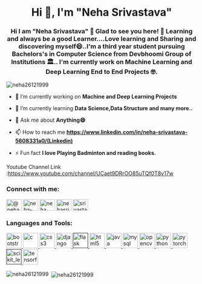 <h1 align="center">Hi 👋, I'm "Neha Srivastava"</h1>
<h3 align="center">Hi I am "Neha Srivastava" 👋 Glad to see you here! 🤩 Learning and always be a good Learner....Love learning and Sharing and discovering myself😄..I'm a third year student pursuing Bachelors's in Computer Science from Devbhoomi Group of Institutions 🏛.. I'm currently work on Machine Learning and Deep Learning End to End Projects 🤓.</h3>

<p align="left"> <img src="https://komarev.com/ghpvc/?username=neha26121999" alt="neha26121999" /> </p>

- 🔭 I’m currently working on **Machine and Deep Learning Projects**

- 🌱 I’m currently learning **Data Science,Data Structure and many more..**

- 💬 Ask me about **Anything😄**

- 📫 How to reach me **https://www.linkedin.com/in/neha-srivastava-5608331a0/(Linkedin)**

- ⚡ Fun fact **I love Playing Badminton and reading books.**

Youtube Channel Link :https://www.youtube.com/channel/UCaet9DRrOO85uTQf0T8v17w

<p align="left">
<h3 align="left">Connect with me:</h3>
<a href="https://twitter.com/@nehakum52303968" target="blank"><img align="center" src="https://cdn.jsdelivr.net/npm/simple-icons@3.0.1/icons/twitter.svg" alt="@nehakum52303968" height="30" width="40" /></a>
<a href="https://linkedin.com/in/neha-srivastava-5608331a0" target="blank"><img align="center" src="https://cdn.jsdelivr.net/npm/simple-icons@3.0.1/icons/linkedin.svg" alt="neha-srivastava-5608331a0" height="30" width="40" /></a>
<a href="https://fb.com/neha srivastava" target="blank"><img align="center" src="https://cdn.jsdelivr.net/npm/simple-icons@3.0.1/icons/facebook.svg" alt="neha srivastava" height="30" width="40" /></a>
<a href="https://instagram.com/nehasrivastava026" target="blank"><img align="center" src="https://cdn.jsdelivr.net/npm/simple-icons@3.0.1/icons/instagram.svg" alt="nehasrivastava026" height="30" width="40" /></a>
<a href="https://www.hackerrank.com/srivastavanehak1" target="blank"><img align="center" src="https://cdn.jsdelivr.net/npm/simple-icons@3.0.1/icons/hackerrank.svg" alt="srivastavanehak1" height="30" width="40" /></a>
</p>

<h3 align="left">Languages and Tools:</h3>
<p align="left"> <a href="https://getbootstrap.com" target="_blank"> <img src="https://devicons.github.io/devicon/devicon.git/icons/bootstrap/bootstrap-plain.svg" alt="bootstrap" width="40" height="40"/> </a> <a href="https://www.cprogramming.com/" target="_blank"> <img src="https://devicons.github.io/devicon/devicon.git/icons/c/c-original.svg" alt="c" width="40" height="40"/> </a> <a href="https://www.w3schools.com/css/" target="_blank"> <img src="https://devicons.github.io/devicon/devicon.git/icons/css3/css3-original-wordmark.svg" alt="css3" width="40" height="40"/> </a> <a href="https://www.djangoproject.com/" target="_blank"> <img src="https://devicons.github.io/devicon/devicon.git/icons/django/django-original.svg" alt="django" width="40" height="40"/> </a> <a href="" target="_blank"> <img src="https://www.vectorlogo.zone/logos/pocoo_flask/pocoo_flask-icon.svg" alt="flask" width="40" height="40"/> </a> <a href="https://www.w3.org/html/" target="_blank"> <img src="https://devicons.github.io/devicon/devicon.git/icons/html5/html5-original-wordmark.svg" alt="html5" width="40" height="40"/> </a> <a href="https://www.java.com" target="_blank"> <img src="https://devicons.github.io/devicon/devicon.git/icons/java/java-original-wordmark.svg" alt="java" width="40" height="40"/> </a> <a href="https://www.mysql.com/" target="_blank"> <img src="https://devicons.github.io/devicon/devicon.git/icons/mysql/mysql-original-wordmark.svg" alt="mysql" width="40" height="40"/> </a> <a href="https://opencv.org/" target="_blank"> <img src="https://www.vectorlogo.zone/logos/opencv/opencv-icon.svg" alt="opencv" width="40" height="40"/> </a> <a href="https://www.python.org" target="_blank"> <img src="https://devicons.github.io/devicon/devicon.git/icons/python/python-original.svg" alt="python" width="40" height="40"/> </a> <a href="https://pytorch.org/" target="_blank"> <img src="https://www.vectorlogo.zone/logos/pytorch/pytorch-icon.svg" alt="pytorch" width="40" height="40"/> </a> <a href="" target="_blank"> <img src="https://upload.wikimedia.org/wikipedia/commons/0/05/Scikit_learn_logo_small.svg" alt="scikit_learn" width="40" height="40"/> </a> <a href="https://www.tensorflow.org" target="_blank"> <img src="https://www.vectorlogo.zone/logos/tensorflow/tensorflow-icon.svg" alt="tensorflow" width="40" height="40"/> </a> </p>

<p><img align="left" src="https://github-readme-stats.vercel.app/api/top-langs/?username=neha26121999&layout=compact" alt="neha26121999" />

&nbsp;<img align="center" src="https://github-readme-stats.vercel.app/api?username=neha26121999&show_icons=true" alt="neha26121999" /></p>
